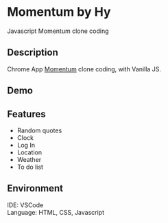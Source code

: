 # Momentum by Hy

Javascript Momentum clone coding

## Description

Chrome App [Momentum](
https://chrome.google.com/webstore/detail/momentum/laookkfknpbbblfpciffpaejjkokdgca?utm_source=chrome-ntp-icon)
clone coding, with Vanilla JS.

## Demo


## Features
* Random quotes
* Clock
* Log In
* Location
* Weather
* To do list

## Environment
IDE: VSCode<br>
Language: HTML, CSS, Javascript
